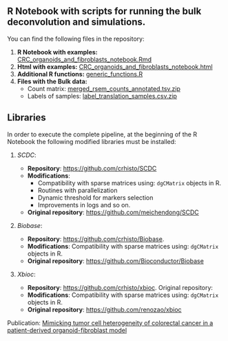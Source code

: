 
## R Notebook with scripts for running the bulk deconvolution and simulations.

You can find the following files in the repository:
1. **R Notebook with examples:** [CRC_organoids_and_fibroblasts_notebook.Rmd](CRC_organoids_and_fibroblasts_notebook.Rmd)
2. **Html with examples:** [CRC_organoids_and_fibroblasts_notebook.html](https://htmlpreview.github.io/?https://htmlpreview.github.io/?https://github.com/crhisto/CRC_organoids_and_fibroblasts_notebook/blob/main/CRC_organoids_and_fibroblasts_notebook.html)
2. **Additional R functions:** [generic_functions.R](scripts/generic_functions.R)
3. **Files with the Bulk data:** 
      - Count matrix: [merged_rsem_counts_annotated.tsv.zip](data/bulk_dataset/merged_rsem_counts_annotated.tsv.zip)
      - Labels of samples: [label_translation_samples.csv.zip](data/bulk_dataset/label_translation_samples.csv.zip)
## Libraries 

In order to execute the complete pipeline, at the beginning of the R Notebook the following modified libraries must be installed:
1. *SCDC*:    
   - **Repository**: https://github.com/crhisto/SCDC
   - **Modifications**: 
     - Compatibility with sparse matrices using: `dgCMatrix` objects in R.
     - Routines with parallelization
     - Dynamic threshold for markers selection
     - Improvements in logs and so on.
   - **Original repository**: https://github.com/meichendong/SCDC
         
2. *Biobase*: 
   - **Repository**: https://github.com/crhisto/Biobase.
   - **Modifications**: Compatibility with sparse matrices using: `dgCMatrix` objects in R.
   - **Original repository**: https://github.com/Bioconductor/Biobase
            
3. *Xbioc*:   
   - **Repository**: https://github.com/crhisto/xbioc. Original repository: 
   - **Modifications**: Compatibility with sparse matrices using: `dgCMatrix` objects in R.
   - **Original repository**: https://github.com/renozao/xbioc
            
Publication: [Mimicking tumor cell heterogeneity of colorectal cancer in a patient-derived organoid-fibroblast model
](https://doi.org/10.1016/j.jcmgh.2023.02.014)
